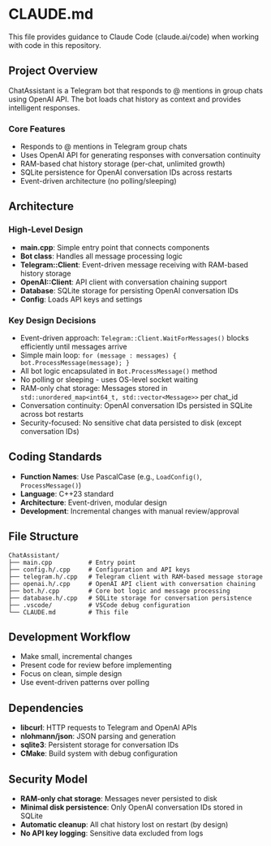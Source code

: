 # CLAUDE.md

This file provides guidance to Claude Code (claude.ai/code) when working with code in this repository.

## Project Overview

ChatAssistant is a Telegram bot that responds to @ mentions in group chats using OpenAI API. The bot loads chat history as context and provides intelligent responses.

### Core Features
- Responds to @ mentions in Telegram group chats
- Uses OpenAI API for generating responses with conversation continuity
- RAM-based chat history storage (per-chat, unlimited growth)
- SQLite persistence for OpenAI conversation IDs across restarts
- Event-driven architecture (no polling/sleeping)

## Architecture

### High-Level Design
- **main.cpp**: Simple entry point that connects components
- **Bot class**: Handles all message processing logic
- **Telegram::Client**: Event-driven message receiving with RAM-based history storage
- **OpenAI::Client**: API client with conversation chaining support
- **Database**: SQLite storage for persisting OpenAI conversation IDs
- **Config**: Loads API keys and settings

### Key Design Decisions
- Event-driven approach: `Telegram::Client.WaitForMessages()` blocks efficiently until messages arrive
- Simple main loop: `for (message : messages) { bot.ProcessMessage(message); }`
- All bot logic encapsulated in `Bot.ProcessMessage()` method
- No polling or sleeping - uses OS-level socket waiting
- RAM-only chat storage: Messages stored in `std::unordered_map<int64_t, std::vector<Message>>` per chat_id
- Conversation continuity: OpenAI conversation IDs persisted in SQLite across bot restarts
- Security-focused: No sensitive chat data persisted to disk (except conversation IDs)

## Coding Standards

- **Function Names**: Use PascalCase (e.g., `LoadConfig()`, `ProcessMessage()`)
- **Language**: C++23 standard
- **Architecture**: Event-driven, modular design
- **Development**: Incremental changes with manual review/approval

## File Structure

```
ChatAssistant/
├── main.cpp          # Entry point
├── config.h/.cpp     # Configuration and API keys
├── telegram.h/.cpp   # Telegram client with RAM-based message storage
├── openai.h/.cpp     # OpenAI API client with conversation chaining
├── bot.h/.cpp        # Core bot logic and message processing
├── database.h/.cpp   # SQLite storage for conversation persistence
├── .vscode/          # VSCode debug configuration
└── CLAUDE.md         # This file
```

## Development Workflow

- Make small, incremental changes
- Present code for review before implementing
- Focus on clean, simple design
- Use event-driven patterns over polling

## Dependencies

- **libcurl**: HTTP requests to Telegram and OpenAI APIs
- **nlohmann/json**: JSON parsing and generation
- **sqlite3**: Persistent storage for conversation IDs
- **CMake**: Build system with debug configuration

## Security Model

- **RAM-only chat storage**: Messages never persisted to disk
- **Minimal disk persistence**: Only OpenAI conversation IDs stored in SQLite
- **Automatic cleanup**: All chat history lost on restart (by design)
- **No API key logging**: Sensitive data excluded from logs